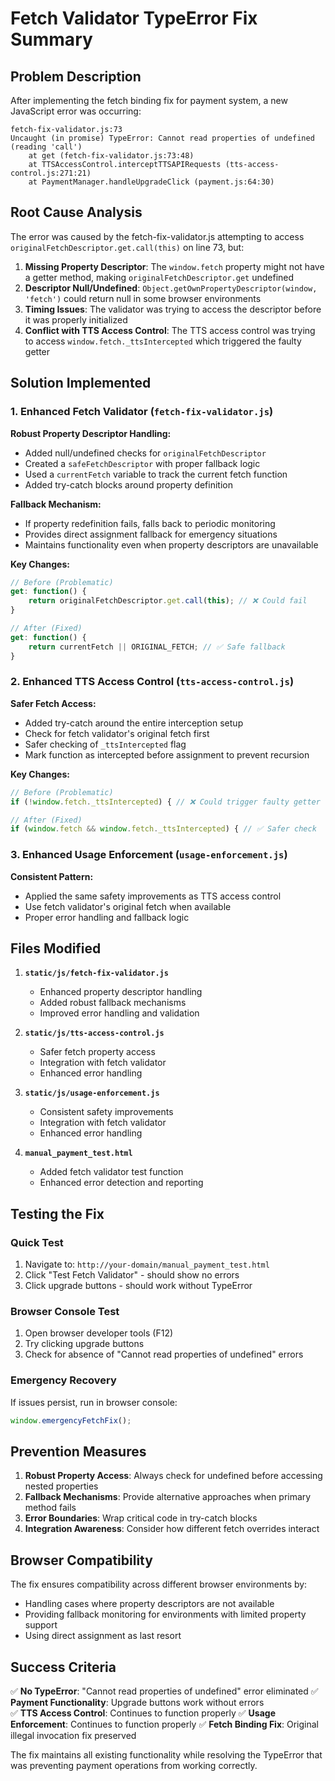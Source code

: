 # Fetch Validator TypeError Fix Summary

## Problem Description

After implementing the fetch binding fix for payment system, a new JavaScript error was occurring:

```
fetch-fix-validator.js:73 
Uncaught (in promise) TypeError: Cannot read properties of undefined (reading 'call')
    at get (fetch-fix-validator.js:73:48)
    at TTSAccessControl.interceptTTSAPIRequests (tts-access-control.js:271:21)
    at PaymentManager.handleUpgradeClick (payment.js:64:30)
```

## Root Cause Analysis

The error was caused by the fetch-fix-validator.js attempting to access `originalFetchDescriptor.get.call(this)` on line 73, but:

1. **Missing Property Descriptor**: The `window.fetch` property might not have a getter method, making `originalFetchDescriptor.get` undefined
2. **Descriptor Null/Undefined**: `Object.getOwnPropertyDescriptor(window, 'fetch')` could return null in some browser environments
3. **Timing Issues**: The validator was trying to access the descriptor before it was properly initialized
4. **Conflict with TTS Access Control**: The TTS access control was trying to access `window.fetch._ttsIntercepted` which triggered the faulty getter

## Solution Implemented

### 1. Enhanced Fetch Validator (`fetch-fix-validator.js`)

**Robust Property Descriptor Handling:**
- Added null/undefined checks for `originalFetchDescriptor`
- Created a `safeFetchDescriptor` with proper fallback logic
- Used a `currentFetch` variable to track the current fetch function
- Added try-catch blocks around property definition

**Fallback Mechanism:**
- If property redefinition fails, falls back to periodic monitoring
- Provides direct assignment fallback for emergency situations
- Maintains functionality even when property descriptors are unavailable

**Key Changes:**
```javascript
// Before (Problematic)
get: function() {
    return originalFetchDescriptor.get.call(this); // ❌ Could fail
}

// After (Fixed)
get: function() {
    return currentFetch || ORIGINAL_FETCH; // ✅ Safe fallback
}
```

### 2. Enhanced TTS Access Control (`tts-access-control.js`)

**Safer Fetch Access:**
- Added try-catch around the entire interception setup
- Check for fetch validator's original fetch first
- Safer checking of `_ttsIntercepted` flag
- Mark function as intercepted before assignment to prevent recursion

**Key Changes:**
```javascript
// Before (Problematic)
if (!window.fetch._ttsIntercepted) { // ❌ Could trigger faulty getter

// After (Fixed)
if (window.fetch && window.fetch._ttsIntercepted) { // ✅ Safer check
```

### 3. Enhanced Usage Enforcement (`usage-enforcement.js`)

**Consistent Pattern:**
- Applied the same safety improvements as TTS access control
- Use fetch validator's original fetch when available
- Proper error handling and fallback logic

## Files Modified

1. **`static/js/fetch-fix-validator.js`**
   - Enhanced property descriptor handling
   - Added robust fallback mechanisms
   - Improved error handling and validation

2. **`static/js/tts-access-control.js`**
   - Safer fetch property access
   - Integration with fetch validator
   - Enhanced error handling

3. **`static/js/usage-enforcement.js`**
   - Consistent safety improvements
   - Integration with fetch validator
   - Enhanced error handling

4. **`manual_payment_test.html`**
   - Added fetch validator test function
   - Enhanced error detection and reporting

## Testing the Fix

### Quick Test
1. Navigate to: `http://your-domain/manual_payment_test.html`
2. Click "Test Fetch Validator" - should show no errors
3. Click upgrade buttons - should work without TypeError

### Browser Console Test
1. Open browser developer tools (F12)
2. Try clicking upgrade buttons
3. Check for absence of "Cannot read properties of undefined" errors

### Emergency Recovery
If issues persist, run in browser console:
```javascript
window.emergencyFetchFix();
```

## Prevention Measures

1. **Robust Property Access**: Always check for undefined before accessing nested properties
2. **Fallback Mechanisms**: Provide alternative approaches when primary method fails
3. **Error Boundaries**: Wrap critical code in try-catch blocks
4. **Integration Awareness**: Consider how different fetch overrides interact

## Browser Compatibility

The fix ensures compatibility across different browser environments by:
- Handling cases where property descriptors are not available
- Providing fallback monitoring for environments with limited property support
- Using direct assignment as last resort

## Success Criteria

✅ **No TypeError**: "Cannot read properties of undefined" error eliminated
✅ **Payment Functionality**: Upgrade buttons work without errors  
✅ **TTS Access Control**: Continues to function properly
✅ **Usage Enforcement**: Continues to function properly
✅ **Fetch Binding Fix**: Original illegal invocation fix preserved

The fix maintains all existing functionality while resolving the TypeError that was preventing payment operations from working correctly.
